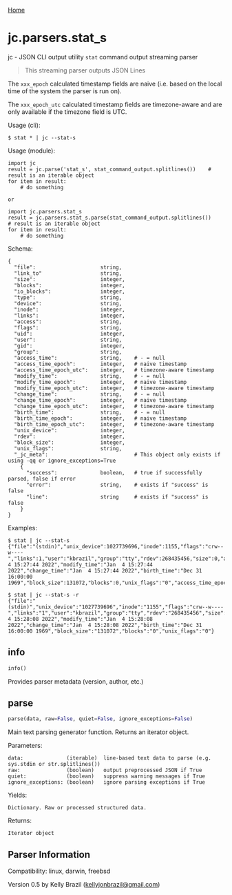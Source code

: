 [Home](https://kellyjonbrazil.github.io/jc/)

# jc.parsers.stat_s
jc - JSON CLI output utility `stat` command output streaming parser

> This streaming parser outputs JSON Lines

The `xxx_epoch` calculated timestamp fields are naive (i.e. based on the local time of the system the parser is run on).

The `xxx_epoch_utc` calculated timestamp fields are timezone-aware and are only available if the timezone field is UTC.

Usage (cli):

    $ stat * | jc --stat-s

Usage (module):

    import jc
    result = jc.parse('stat_s', stat_command_output.splitlines())    # result is an iterable object
    for item in result:
        # do something

    or

    import jc.parsers.stat_s
    result = jc.parsers.stat_s.parse(stat_command_output.splitlines())    # result is an iterable object
    for item in result:
        # do something

Schema:

    {
      "file":                     string,
      "link_to"                   string,
      "size":                     integer,
      "blocks":                   integer,
      "io_blocks":                integer,
      "type":                     string,
      "device":                   string,
      "inode":                    integer,
      "links":                    integer,
      "access":                   string,
      "flags":                    string,
      "uid":                      integer,
      "user":                     string,
      "gid":                      integer,
      "group":                    string,
      "access_time":              string,    # - = null
      "access_time_epoch":        integer,   # naive timestamp
      "access_time_epoch_utc":    integer,   # timezone-aware timestamp
      "modify_time":              string,    # - = null
      "modify_time_epoch":        integer,   # naive timestamp
      "modify_time_epoch_utc":    integer,   # timezone-aware timestamp
      "change_time":              string,    # - = null
      "change_time_epoch":        integer,   # naive timestamp
      "change_time_epoch_utc":    integer,   # timezone-aware timestamp
      "birth_time":               string,    # - = null
      "birth_time_epoch":         integer,   # naive timestamp
      "birth_time_epoch_utc":     integer,   # timezone-aware timestamp
      "unix_device":              integer,
      "rdev":                     integer,
      "block_size":               integer,
      "unix_flags":               string,
      "_jc_meta":                            # This object only exists if using -qq or ignore_exceptions=True
        {
          "success":              boolean,   # true if successfully parsed, false if error
          "error":                string,    # exists if "success" is false
          "line":                 string     # exists if "success" is false
        }
    }

Examples:

    $ stat | jc --stat-s
    {"file":"(stdin)","unix_device":1027739696,"inode":1155,"flags":"crw--w----","links":1,"user":"kbrazil","group":"tty","rdev":268435456,"size":0,"access_time":"Jan  4 15:27:44 2022","modify_time":"Jan  4 15:27:44 2022","change_time":"Jan  4 15:27:44 2022","birth_time":"Dec 31 16:00:00 1969","block_size":131072,"blocks":0,"unix_flags":"0","access_time_epoch":1641338864,"access_time_epoch_utc":null,"modify_time_epoch":1641338864,"modify_time_epoch_utc":null,"change_time_epoch":1641338864,"change_time_epoch_utc":null,"birth_time_epoch":null,"birth_time_epoch_utc":null}

    $ stat | jc --stat-s -r
    {"file":"(stdin)","unix_device":"1027739696","inode":"1155","flags":"crw--w----","links":"1","user":"kbrazil","group":"tty","rdev":"268435456","size":"0","access_time":"Jan  4 15:28:08 2022","modify_time":"Jan  4 15:28:08 2022","change_time":"Jan  4 15:28:08 2022","birth_time":"Dec 31 16:00:00 1969","block_size":"131072","blocks":"0","unix_flags":"0"}


## info
```python
info()
```
Provides parser metadata (version, author, etc.)

## parse
```python
parse(data, raw=False, quiet=False, ignore_exceptions=False)
```

Main text parsing generator function. Returns an iterator object.

Parameters:

    data:              (iterable)  line-based text data to parse (e.g. sys.stdin or str.splitlines())
    raw:               (boolean)   output preprocessed JSON if True
    quiet:             (boolean)   suppress warning messages if True
    ignore_exceptions: (boolean)   ignore parsing exceptions if True

Yields:

    Dictionary. Raw or processed structured data.

Returns:

    Iterator object

## Parser Information
Compatibility:  linux, darwin, freebsd

Version 0.5 by Kelly Brazil (kellyjonbrazil@gmail.com)
